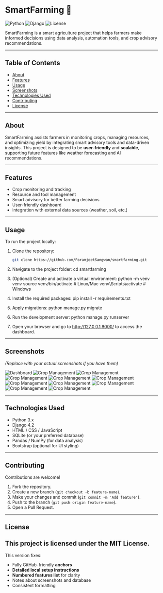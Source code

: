 # SmartFarming 🌱

![Python](https://img.shields.io/badge/Python-3.11-blue)
![Django](https://img.shields.io/badge/Django-4.2-green)
![License](https://img.shields.io/badge/License-MIT-lightgrey)

SmartFarming is a smart agriculture project that helps farmers make informed decisions using data analysis, automation tools, and crop advisory recommendations.

---

## Table of Contents
- [About](#about)
- [Features](#features)
- [Usage](#usage)
- [Screenshots](#screenshots)
- [Technologies Used](#technologies-used)
- [Contributing](#contributing)
- [License](#license)

---

## About
SmartFarming assists farmers in monitoring crops, managing resources, and optimizing yield by integrating smart advisory tools and data-driven insights. This project is designed to be **user-friendly** and **scalable**, supporting future features like weather forecasting and AI recommendations.

---

## Features
- Crop monitoring and tracking  
- Resource and tool management  
- Smart advisory for better farming decisions  
- User-friendly dashboard  
- Integration with external data sources (weather, soil, etc.)  

---

## Usage
To run the project locally:

1. Clone the repository:
   ```bash
   git clone https://github.com/ParamjeetSangwan/smartfarming.git

2. Navigate to the project folder:
   cd smartfarming

3. (Optional) Create and activate a virtual environment:
   python -m venv venv
   source venv/bin/activate   # Linux/Mac
   venv\Scripts\activate      # Windows

4. Install the required packages:
   pip install -r requirements.txt

5. Apply migrations:
   python manage.py migrate

6. Run the development server:
   python manage.py runserver

7. Open your browser and go to http://127.0.0.1:8000/ to access the dashboard.

---

## Screenshots
*(Replace with your actual screenshots if you have them)*

![Dashboard](screenshots/dashboard.png)
![Crop Management](screenshots/ai.png)
![Crop Management](screenshots/cart.png)
![Crop Management](screenshots/crop.png)
![Crop Management](screenshots/pesticides.png)
![Crop Management](screenshots/login.png)
![Crop Management](screenshots/marketplace.png)
![Crop Management](screenshots/orders.png)
![Crop Management](screenshots/profile.png)
![Crop Management](screenshots/tools.png)
![Crop Management](screenshots/weather.png)

---

## Technologies Used
- Python 3.x
- Django 4.2
- HTML / CSS / JavaScript
- SQLite (or your preferred database)
- Pandas / NumPy (for data analysis)
- Bootstrap (optional for UI styling)

---

## Contributing
Contributions are welcome!

1. Fork the repository.
2. Create a new branch (`git checkout -b feature-name`).
3. Make your changes and commit (`git commit -m 'Add feature'`).
4. Push to the branch (`git push origin feature-name`).
5. Open a Pull Request.

---

## License
This project is licensed under the **MIT License**.
---

This version fixes:  
- Fully GitHub-friendly **anchors**  
- **Detailed local setup instructions**  
- **Numbered features list** for clarity  
- Notes about screenshots and database  
- Consistent formatting  
